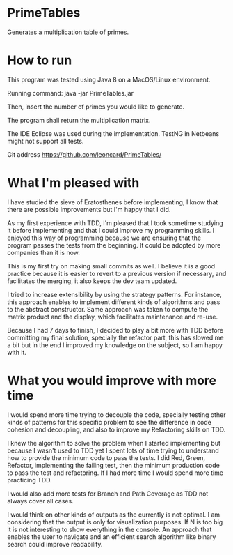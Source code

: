 # PrimeTables
Generates a multiplication table of primes.

# How to run

This program was tested using Java 8 on a MacOS/Linux environment.

Running command: java -jar PrimeTables.jar

Then, insert the number of primes you would like to generate.

The program shall return the multiplication matrix.

The IDE Eclipse was used during the implementation. TestNG in Netbeans might not support all tests.

Git address https://github.com/leoncard/PrimeTables/

# What I'm pleased with

I have studied the sieve of Eratosthenes before implementing, I know that there are possible improvements but I'm happy that I did.

As my first experience with TDD, I'm pleased that I took sometime studying it before implementing and that I could improve my programming skills. I enjoyed this way of programming because we are ensuring that the program passes the tests from the beginning. It could be adopted by more companies than it is now.

This is my first try on making small commits as well. I believe it is a good practice because it is easier to revert to a previous version if necessary, and facilitates the merging, it also keeps the dev team updated.

I tried to increase extensibility by using the strategy patterns. For instance, this approach enables to implement different kinds of algorithms and pass to the abstract constructor. Same approach was taken to compute the matrix product and the display, which facilitates maintenance and re-use.

Because I had 7 days to finish, I decided to play a bit more with TDD before committing my final solution, specially the refactor part, this has slowed me a bit but in the end I improved my knowledge on the subject, so I am happy with it.

# What you would improve with more time

I would spend more time trying to decouple the code, specially testing other kinds of patterns for this specific problem to see the difference in code cohesion and decoupling, and also to improve my Refactoring skills on TDD.

I knew the algorithm to solve the problem when I started implementing but because I wasn't used to TDD yet I spent lots of time trying to understand how to provide the minimum code to pass the tests. I did Red, Green, Refactor, implementing the failing test, then the minimum production code to pass the test and refactoring. If I had more time I would spend more time practicing TDD.

I would also add more tests for Branch and Path Coverage as TDD not always cover all cases.

I would think on other kinds of outputs as the currently is not optimal. I am considering that the output is only for visualization purposes. If N is too big it is not interesting to show everything in the console. An approach that enables the user to navigate and an efficient search algorithm like binary search could improve readability.
